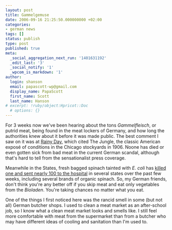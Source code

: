 ```yaml
---
layout: post
title: Gammelgemuse
date: 2006-09-16 21:25:50.000000000 +02:00
categories:
- german news
tags: []
status: publish
type: post
published: true
meta:
  _social_aggregation_next_run: '1401631192'
  _edit_last: '3'
  _social_notify: '1'
  _wpcom_is_markdown: '1'
author:
  login: shanson
  email: papascott-wp@gmail.com
  display_name: PapaScott
  first_name: Scott
  last_name: Hanson
# excerpt: !ruby/object:Hpricot::Doc
  # options: {}
---
```

<p>For 3 weeks now we've been hearing about the tons <em>Gammelfleisch</em>, or putrid meat, being found in the meat lockers of Germany, and how long the authorities knew about it before it was made public. The best comment I saw on it was at <a href="http://www.eamonn.com/2006/09/somethings_rotten_in_the_state.htm">Rainy Day</a>, which cited The Jungle, the classic American exposé of conditions in the Chicago stockyards in 1906. Noone has died or even gotten sick from bad meat in the current German scandal, although that's hard to tell from the sensationalist press coverage.</p>
<p>Meanwhile in the States, fresh bagged spinach tainted with <em>E. coli</em> has <a href="http://www.cnn.com/2006/HEALTH/09/16/tainted.spinach.ap/index.html">killed one and sent nearly 100 to the hospital</a> in several states over the past few weeks, including several brands of organic spinach. So, my German friends, don't think you're any better off if you skip meat and eat only vegetables from the <em>Bioladen</em>. You're taking chances no matter what you eat.</p>
<p>One of the things I first noticed here was the rancid smell in some (but not all) German butcher shops. I used to clean a meat market as an after-school job, so I know what a clean meat market looks and smells like. I still feel more comfortable with meat from the supermarket than from a butcher who may have different ideas of cooling and sanitation than I'm used to.</p>
